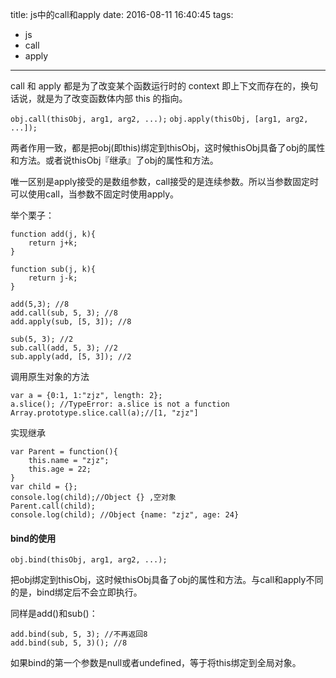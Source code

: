 title: js中的call和apply
date: 2016-08-11 16:40:45
tags:
- js
- call
- apply
---
call 和 apply 都是为了改变某个函数运行时的 context 即上下文而存在的，换句话说，就是为了改变函数体内部 this 的指向。

`obj.call(thisObj, arg1, arg2, ...);`
`obj.apply(thisObj, [arg1, arg2, ...]);`

两者作用一致，都是把obj(即this)绑定到thisObj，这时候thisObj具备了obj的属性和方法。或者说thisObj『继承』了obj的属性和方法。

唯一区别是apply接受的是数组参数，call接受的是连续参数。所以当参数固定时可以使用call，当参数不固定时使用apply。

举个栗子：
	
	function add(j, k){
	    return j+k;
	}

	function sub(j, k){
	    return j-k;
	}

	add(5,3); //8
	add.call(sub, 5, 3); //8
	add.apply(sub, [5, 3]); //8

	sub(5, 3); //2
	sub.call(add, 5, 3); //2
	sub.apply(add, [5, 3]); //2

调用原生对象的方法

	var a = {0:1, 1:"zjz", length: 2}; 
	a.slice(); //TypeError: a.slice is not a function
	Array.prototype.slice.call(a);//[1, "zjz"]

实现继承

	var Parent = function(){
	    this.name = "zjz";
	    this.age = 22;
	}
	var child = {};
	console.log(child);//Object {} ,空对象
	Parent.call(child);
	console.log(child); //Object {name: "zjz", age: 24}

#### bind的使用
`obj.bind(thisObj, arg1, arg2, ...);`

把obj绑定到thisObj，这时候thisObj具备了obj的属性和方法。与call和apply不同的是，bind绑定后不会立即执行。

同样是add()和sub()：

	add.bind(sub, 5, 3); //不再返回8
	add.bind(sub, 5, 3)(); //8

如果bind的第一个参数是null或者undefined，等于将this绑定到全局对象。







